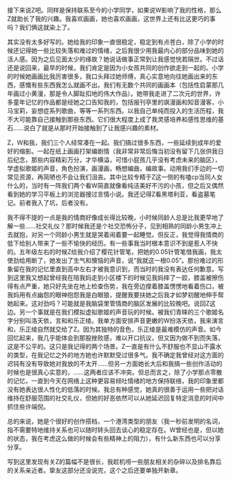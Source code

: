 接下来说Z吧。同样是保持联系至今的小学同学，如果说W影响了我的性格，那么Z就助长了我的兴趣。我喜欢画画，她也喜欢画画，这世界上还有比这更巧的事吗？我们俩这就染上了。

其实没有太多好写的。她给我的印象一直很稳定，稳定到有点苍白，除了小学的时候还记得她一些比较失落和难过的情绪，之后我很少用我最内心的部分品味到她的活人感。因为之后见面太少的缘故？她说话做事正常到让我感觉恍若隔世。不过话还是说回来，最早的时候，我们肯定是因为小女孩共同的创作欲走到一起的。小学的时候她画画比我厉害很多，我口头拜过她师傅，真心实意地向往她画出来的东西，感慨有些东西我怎么就画不出。我们有无数个共同的画画本（包括性启蒙那几年画过小黄漫，那是令人脚趾扣地的伟大作品）。她带我走进了二次元的世界，许多童年记忆的作品都是经她之口告知我的，包括报刊亭里的飒漫画和知音漫客，小马宝莉，妄想症系列歌曲，等等一系列东西。以我自己单纯而投入的生活历程，我不大可能靠自己接触到那些东西。它们很大程度上成了我灵感培养和感性思维的基石……说白了就是从那时开始接触到了让我感兴趣的素材。

Z，W和我，我们三个人经常凑在一起。我们搞过很多东西，一些延续到成年的爱好的缩影。一起在纸上画画打架编剧情（我非常非常后悔当初没有留下几张供我日后纪念，那些内容精彩万分，才华横溢，可惜小屁孩几乎没有考虑未来的脑区），学虚拟歌姬的声音，角色扮演，画漫画，畅想编曲，编故事。动用我们手边的一切常见资源，再简陋也不会让我们沮丧。其中比较专精于Z这一侧的有嗑cp当同人女什么的，当时有一阵我们两个看W简直就像看纯洁美好不污的小孩，但之后又偶然看到她的学习平板上的浏览器搜过言情小说。我还记得Z看黑塔利亚，看盗墓笔记。前者我入了坑，后者没有。

我不得不提的一点是我的情商好像成长得比较晚，小时候同龄人总是比我更早地了解一些……社交礼仪？那时候我还是个社交恐怖分子，见到相熟的同龄小男生冲上去就抱，对另一个同龄小男生就是哭着闹着要一起睡觉。但反正，我觉得我情商的低下给别人带来了一些不愉快的经历。有一些事我当时根本意识不到是惹人不快的。五年级左右的时候Z给我介绍了樱花针管笔，把她的0.05针管笔借我画，我太使劲给用断了，她发出了生气和懊恼的声音，说“我就这一根0.05”。那份难过的形象留在我的记忆里直到高中左右才被我意识到，而当时的我没有表达任何歉意。写到这里我又想起曾经我在陪我妈走到小区楼下的时候见我妈摔了一跤，膝盖被擦伤得有点严重，她只好先坐在地上检查伤势，我在旁边撑着膝盖愣愣地看着伤口，被我妈用有点幽怨的眼神抱怨我是白眼狼，提醒我要扶她之后我才如梦初醒地伸手帮她起来。这对劲吗？可能就是我脑袋里管情商的脑区发展的比较晚吧。说回Z这边。另一个事就是在我们模拟虚拟歌姬的声音玩的时候。被我们青睐的三个歌姬名字分别叫洛天依，言和和乐正绫。我单方面安排声音更嫩的W扮洛天依，我来演言和，乐正绫自然就交给了Z。因为其独特的音色，乐正绫是最难模仿的声音。如今回忆起来，我几乎能体会到那股挫败感，难以开口抗议，但又因为做不到而失落，这是不公平的。这只是我记得的两个场景。Z一直是有什么不舒服也不显山不露水的类型，在我记忆之外的地方她也许默默受过很多气。我不确定我曾经对这方面的迟钝有没有导致她对我放的不太开……但另一方面她长大后和我搞一些创作活动的时候也是很真心实意的，……这两者应该不冲突。但总而言之，除了小学那点零散的记忆，一直到今天在网络上这种更容易倾吐情绪的地方保持联络，我的印象里都没有她表达很人性化的低落的时候。我总有种感觉，她真的很善于运用一些把对话维持在舒服范围的社交礼仪，但她的好恶依然可以从她延迟回复特定消息的时间中抓住些许端倪。

总的来说，她是个很好的创作搭档，一个港湾类型的朋友（我一秒前发明的名词，指不需要特地维持关系也可以随时转头回去谈心的稳定存在。W曾经也是，但以她的状态，我在考虑这么做的时候会有些精神上的阻力），有什么新东西也可以分享分享。

写到这里发现有关Z的篇幅不是很长，我趁机唠一些朋友相关的杂碎以及排名靠后的关系亲近者。挚友这部分还没说完，这个之后还要单独开新章。

